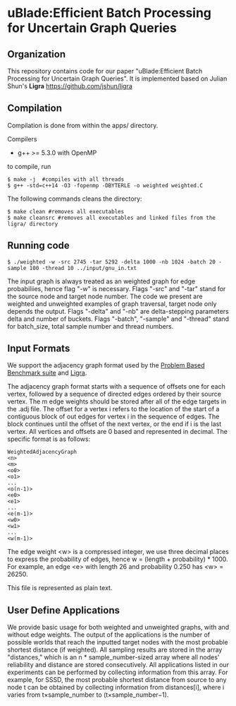 # uBlade:Efficient Batch Processing for Uncertain Graph Queries
Organization
--------

This repository contains code for our paper "uBlade:Efficient Batch Processing for Uncertain Graph Queries". It is implemented based on Julian Shun's **Ligra** https://github.com/jshun/ligra


Compilation
--------

Compilation is done from within the apps/ directory.

Compilers

* g++ &gt;= 5.3.0 with OpenMP


to compile, run

```
$ make -j  #compiles with all threads
$ g++ -std=c++14 -O3 -fopenmp -DBYTERLE -o weighted weighted.C
```

The following commands cleans the directory:
```
$ make clean #removes all executables
$ make cleansrc #removes all executables and linked files from the ligra/ directory
```
Running code
-------

```
$ ./weighted -w -src 2745 -tar 5292 -delta 1000 -nb 1024 -batch 20 -sample 100 -thread 10 ../input/gnu_in.txt
```
The input graph is always treated as an weighted graph for edge probabiliies, hence flag "-w" is necessary.
Flags "-src" and "-tar" stand for the source node and target node number. The code we present are weighted and unweighted examples of graph traversal, target node only depends the output.
Flags "-delta" and "-nb" are delta-stepping parameters delta and number of buckets.
Flags "-batch", "-sample" and "-thread" stand for batch_size, total sample number and thread numbers.


Input Formats
-----------
We support the adjacency graph format used by the [Problem Based Benchmark suite](http://www.cs.cmu.edu/~pbbs/benchmarks/graphIO.html) and [Ligra](https://github.com/jshun/ligra).

The adjacency graph format starts with a sequence of offsets one for each vertex, followed by a sequence of directed edges ordered by their source vertex. The m edge weights should be stored after all of the edge targets in the .adj file. The offset for a vertex i refers to the location of the start of a contiguous block of out edges for vertex i in the sequence of edges. The block continues until the offset of the next vertex, or the end if i is the last vertex. All vertices and offsets are 0 based and represented in decimal. The specific format is as follows:

```
WeightedAdjacencyGraph
<n>
<m>
<o0>
<o1>
...
<o(n-1)>
<e0>
<e1>
...
<e(m-1)>
<w0>
<w1>
...
<w(m-1)>
```

The edge weight &lt;w> is a compressed integer, we use three decimal places to express the probability of edges, hence w = (length + probability) * 1000. For example, an edge &lt;e> with length 26 and probability 0.250 has &lt;w> = 26250.

This file is represented as plain text.

User Define Applications
-----------------------
We provide basic usage for both weighted and unweighted graphs, with and without edge weights. The output of the applications is the number of possible worlds that reach the inputted target nodes with the most probable shortest distance (if weighted). All sampling results are stored in the array "distances," which is an n * sample_number-sized array where all nodes' reliability and distance are stored consecutively. All applications listed in our experiments can be performed by collecting information from this array. For example, for SSSD, the most probable shortest distance from source to any node t can be obtained by collecting information from distances[i], where i varies from t×sample_number to (t×sample_number−1).


